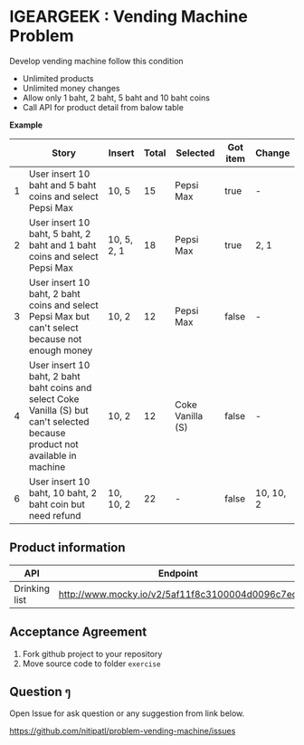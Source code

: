 IGEARGEEK : Vending Machine Problem 
===

Develop vending machine follow this condition
- Unlimited products
- Unlimited money changes
- Allow only 1 baht, 2 baht, 5 baht and 10 baht coins
- Call API for product detail from balow table

**Example**  

|  | Story | Insert | Total | Selected | Got item | Change|
|---|-------|------------------|------------|-----------|----------|------------|
| 1 |User insert 10 baht and 5 baht coins and select Pepsi Max|10, 5|15|Pepsi Max|true|-|
| 2 |User insert 10 baht, 5 baht, 2 baht and 1 baht coins and select Pepsi Max|10, 5, 2, 1|18|Pepsi Max|true|2, 1|
| 3 |User insert 10 baht, 2 baht coins and select Pepsi Max but can't select because not enough money|10, 2|12|Pepsi Max|false|-|
| 4 |User insert 10 baht, 2 baht baht coins and select Coke Vanilla (S) but can't selected because product not available in machine|10, 2|12|Coke Vanilla (S)|false|-|
| 6 |User insert 10 baht, 10 baht, 2 baht coin but need refund|10, 10, 2|22|-|false|10, 10, 2|


Product information
---

| API | Endpoint | Method |
|-----|----------|--------|
|Drinking list|http://www.mocky.io/v2/5af11f8c3100004d0096c7ed|GET|

Acceptance Agreement
---
1. Fork github project to your repository
2. Move source code to folder `exercise`

Question ๆ 
---
Open Issue for ask question or any suggestion from link below. 

https://github.com/nitipatl/problem-vending-machine/issues
